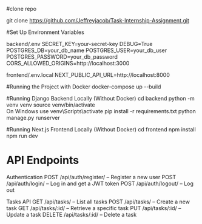 #clone repo

git clone https://github.com/Jeffreyjacob/Task-Internship-Assignment.git

#Set Up Environment Variables

backend/.env
SECRET_KEY=your-secret-key
DEBUG=True
POSTGRES_DB=your_db_name
POSTGRES_USER=your_db_user
POSTGRES_PASSWORD=your_db_password
CORS_ALLOWED_ORIGINS=http://localhost:3000

frontend/.env.local
NEXT_PUBLIC_API_URL=http://localhost:8000

#Running the Project with Docker
docker-compose up --build

#Running Django Backend Locally (Without Docker)
cd backend
python -m venv venv
source venv/bin/activate  
On Windows use venv\Scripts\activate
pip install -r requirements.txt
python manage.py runserver

#Running Next.js Frontend Locally (Without Docker)
cd frontend
npm install
npm run dev

# API Endpoints

Authentication
POST /api/auth/register/ – Register a new user
POST /api/auth/login/ – Log in and get a JWT token
POST /api/auth/logout/ – Log out

Tasks API
GET /api/tasks/ – List all tasks
POST /api/tasks/ – Create a new task
GET /api/tasks/:id/ – Retrieve a specific task
PUT /api/tasks/:id/ – Update a task
DELETE /api/tasks/:id/ – Delete a task



